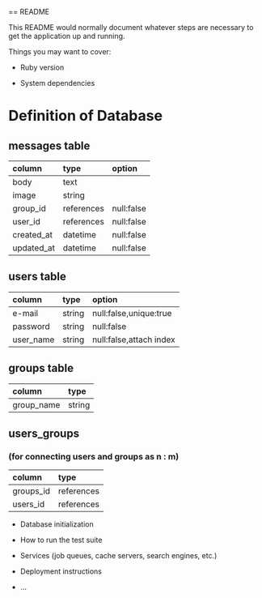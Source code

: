 == README

This README would normally document whatever steps are necessary to get the
application up and running.

Things you may want to cover:

* Ruby version

* System dependencies

# Definition of Database

## messages table
|column|type|option|
|:--|:--|:--|
|body|text||
|image|string||
|group_id|references|null:false|
|user_id|references|null:false|
|created_at|datetime|null:false|
|updated_at|datetime|null:false

## users table
|column|type|option|
|:--|:--|:--|
|e-mail|string|null:false,unique:true|
|password|string|null:false|
|user_name|string|null:false,attach index|

## groups table
|column|type|
|:--|:--|
|group_name|string|null:false|

## users_groups
### (for connecting users and groups as n : m)
|column|type|
|:--|:--|
|groups_id|references|
|users_id|references|
* Database initialization

* How to run the test suite

* Services (job queues, cache servers, search engines, etc.)

* Deployment instructions

* ...


